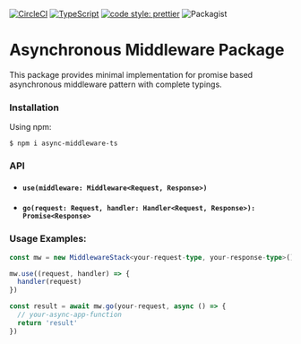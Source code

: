 [![CircleCI](https://circleci.com/gh/Pranit-Harekar/async-middleware.svg?style=svg)](https://circleci.com/gh/Pranit-Harekar/async-middleware)
[![TypeScript](https://badges.frapsoft.com/typescript/code/typescript.svg?v=101)](https://github.com/Microsoft/TypeScript)
[![code style: prettier](https://img.shields.io/badge/code_style-prettier-ff69b4.svg?style=flat-square)](https://github.com/prettier/prettier)
![Packagist](https://img.shields.io/packagist/l/doctrine/orm.svg)

# Asynchronous Middleware Package

This package provides minimal implementation for promise based asynchronous middleware pattern with complete typings.

### Installation

Using npm:

```Shell
$ npm i async-middleware-ts
```

### API

* #### `use(middleware: Middleware<Request, Response>)`

* #### `go(request: Request, handler: Handler<Request, Response>): Promise<Response>`

### Usage Examples:

```TypeScript
const mw = new MiddlewareStack<your-request-type, your-response-type>()

mw.use((request, handler) => {
  handler(request)
})

const result = await mw.go(your-request, async () => {
  // your-async-app-function
  return 'result'
})
```
